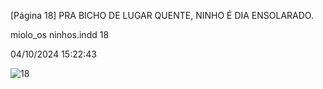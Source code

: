 [Página 18]
PRA BICHO DE LUGAR QUENTE,
NINHO É DIA ENSOLARADO.

miolo_os ninhos.indd 18

04/10/2024 15:22:43

![18](./img/page_18-01.jpg)
